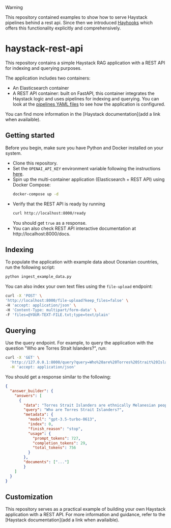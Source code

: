 > [!WARNING]
> This repository contained examples to show how to serve Haystack pipelines behind a rest api.
> Since then we introduced [Hayhooks](https://github.com/deepset-ai/hayhooks/) which offers this
> functionality explicitly and comprehensively.

# haystack-rest-api

This repository contains a simple Haystack RAG application with a REST API for indexing and querying purposes.

The application includes two containers:
- An Elasticsearch container
- A REST API container: built on FastAPI, this container integrates the Haystack logic and uses pipelines for indexing and querying. You can look at the [pipelines YAML files](./src/pipelines/) to see how the application is configured.

You can find more information in the [Haystack documentation](add a link when availaible).

## Getting started
Before you begin, make sure you have Python and Docker installed on your system.

- Clone this repository.
- Set the `OPENAI_API_KEY` environment variable following the instructions [here](https://help.openai.com/en/articles/5112595-best-practices-for-api-key-safety#h_a1ab3ba7b2).
- Spin up the multi-container application (Elasticsearch + REST API) using Docker Compose: 
    ```bash
    docker-compose up -d
    ```
- Verify that the REST API is ready by running 
  ```bash
  curl http://localhost:8000/ready
  ```
  You should get `true` as a response.
- You can also check REST API interactive documentation at http://localhost:8000/docs.

## Indexing
To populate the application with example data about Oceanian countries, run the following script:
```bash
python ingest_example_data.py
```

You can also index your own text files using the `file-upload` endpoint:
```bash
curl -X 'POST' \
'http://localhost:8000/file-upload?keep_files=false' \
-H 'accept: application/json' \
-H 'Content-Type: multipart/form-data' \
-F 'files=@YOUR-TEXT-FILE.txt;type=text/plain'
```

## Querying
Use the query endpoint.
For example, to query the application with the question "Who are Torres Strait Islanders?", run:
```bash
curl -X 'GET' \
  'http://127.0.0.1:8000/query?query=Who%20are%20Torres%20Strait%20Islanders%3F' \
  -H 'accept: application/json'
```

You should get a response similar to the following:
```json
{
  "answer_builder": {
    "answers": [
      {
        "data": "Torres Strait Islanders are ethnically Melanesian people who obtained their livelihood from seasonal horticulture and the resources of their reefs and seas.",
        "query": "Who are Torres Strait Islanders?",
        "metadata": {
          "model": "gpt-3.5-turbo-0613",
          "index": 0,
          "finish_reason": "stop",
          "usage": {
            "prompt_tokens": 727,
            "completion_tokens": 29,
            "total_tokens": 756
          }
        },
        "documents": ["..."]
        }
    ]
  }
}
```

## Customization
This repository serves as a practical example of building your own Haystack application with a REST API.
For more information and guidance, refer to the [Haystack documentation](add a link when availaible).

